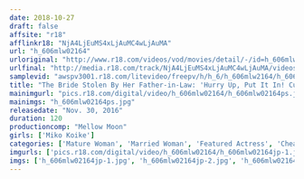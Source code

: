 ```yaml
---
date: 2018-10-27
draft: false
affsite: "r18"
afflinkr18: "NjA4LjEuMS4xLjAuMC4wLjAuMA"
url: "h_606mlw02164"
urloriginal: "http://www.r18.com/videos/vod/movies/detail/-/id=h_606mlw02164"
urlfinal: "http://media.r18.com/track/NjA4LjEuMS4xLjAuMC4wLjAuMA/videos/vod/movies/detail/-/id=h_606mlw02164"
samplevid: "awspv3001.r18.com/litevideo/freepv/h/h_6/h_606mlw2164/h_606mlw2164_dmb_w.mp4"
title: "The Bride Stolen By Her Father-in-Law: 'Hurry Up, Put It In! Cum Inside Me! Fill Me With Cum!' Miko Koike"
mainimgurl: "pics.r18.com/digital/video/h_606mlw02164/h_606mlw02164ps.jpg"
mainimgs: "h_606mlw02164ps.jpg"
releasedate: "Nov. 30, 2016"
duration: 120
productioncomp: "Mellow Moon"
girls: ['Miko Koike']
categories: ['Mature Woman', 'Married Woman', 'Featured Actress', 'Cheating Wife', 'Drama', 'Creampie', 'Masturbation', 'Hi-Def']
imgurls: ['pics.r18.com/digital/video/h_606mlw02164/h_606mlw02164jp-1.jpg', 'pics.r18.com/digital/video/h_606mlw02164/h_606mlw02164jp-2.jpg', 'pics.r18.com/digital/video/h_606mlw02164/h_606mlw02164jp-3.jpg', 'pics.r18.com/digital/video/h_606mlw02164/h_606mlw02164jp-4.jpg', 'pics.r18.com/digital/video/h_606mlw02164/h_606mlw02164jp-5.jpg', 'pics.r18.com/digital/video/h_606mlw02164/h_606mlw02164jp-6.jpg', 'pics.r18.com/digital/video/h_606mlw02164/h_606mlw02164jp-7.jpg', 'pics.r18.com/digital/video/h_606mlw02164/h_606mlw02164jp-8.jpg', 'pics.r18.com/digital/video/h_606mlw02164/h_606mlw02164jp-9.jpg', 'pics.r18.com/digital/video/h_606mlw02164/h_606mlw02164jp-10.jpg', 'pics.r18.com/digital/video/h_606mlw02164/h_606mlw02164jp-11.jpg', 'pics.r18.com/digital/video/h_606mlw02164/h_606mlw02164jp-12.jpg', 'pics.r18.com/digital/video/h_606mlw02164/h_606mlw02164jp-13.jpg', 'pics.r18.com/digital/video/h_606mlw02164/h_606mlw02164jp-14.jpg', 'pics.r18.com/digital/video/h_606mlw02164/h_606mlw02164jp-15.jpg', 'pics.r18.com/digital/video/h_606mlw02164/h_606mlw02164jp-16.jpg', 'pics.r18.com/digital/video/h_606mlw02164/h_606mlw02164jp-17.jpg', 'pics.r18.com/digital/video/h_606mlw02164/h_606mlw02164jp-18.jpg', 'pics.r18.com/digital/video/h_606mlw02164/h_606mlw02164jp-19.jpg']
imgs: ['h_606mlw02164jp-1.jpg', 'h_606mlw02164jp-2.jpg', 'h_606mlw02164jp-3.jpg', 'h_606mlw02164jp-4.jpg', 'h_606mlw02164jp-5.jpg', 'h_606mlw02164jp-6.jpg', 'h_606mlw02164jp-7.jpg', 'h_606mlw02164jp-8.jpg', 'h_606mlw02164jp-9.jpg', 'h_606mlw02164jp-10.jpg', 'h_606mlw02164jp-11.jpg', 'h_606mlw02164jp-12.jpg', 'h_606mlw02164jp-13.jpg', 'h_606mlw02164jp-14.jpg', 'h_606mlw02164jp-15.jpg', 'h_606mlw02164jp-16.jpg', 'h_606mlw02164jp-17.jpg', 'h_606mlw02164jp-18.jpg', 'h_606mlw02164jp-19.jpg']
---
```

